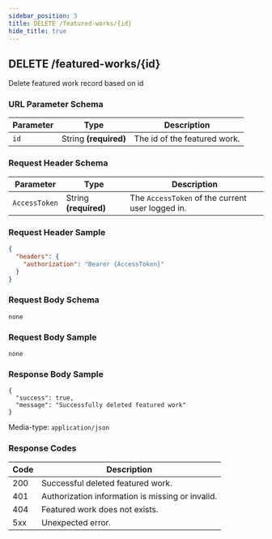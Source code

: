 ```yaml
---
sidebar_position: 5
title: DELETE /featured-works/{id}
hide_title: true
---
```


## DELETE /featured-works/{id}
Delete featured work record based on id

### URL Parameter Schema
| Parameter   | Type                    | Description                   |
| ---------   | -------                 | -----------                   |
| `id`        | String **(required)**   | The id of the featured work.  |

### Request Header Schema
| Parameter     | Type                  | Description                                       |
| ------------  | --------------------- | ------------------------------------------------  |
| `AccessToken` | String **(required)** | The `AccessToken` of the current user logged in.  |

### Request Header Sample
```json
{
  "headers": {
    "authorization": "Bearer {AccessToken}"
  }
}
```

### Request Body Schema
`none`

### Request Body Sample
`none`

### Response Body Sample
```
{
  "success": true,
  "message": "Successfully deleted featured work"
}
```
Media-type: `application/json`

### Response Codes
| Code  | Description                                               |
| ----  | -----------                                               |
| 200   | Successful deleted featured work.                         |
| 401   | Authorization information is missing or invalid.          | 
| 404   | Featured work does not exists.                            | 
| 5xx   | Unexpected error.                                         |
